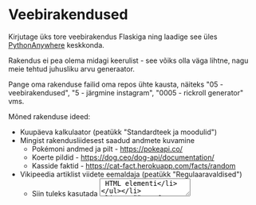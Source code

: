 # Veebirakendused 

Kirjutage üks tore veebirakendus Flaskiga ning laadige see üles [PythonAnywhere](https://www.pythonanywhere.com/) keskkonda. 

Rakendus ei pea olema midagi keerulist - see võiks olla väga lihtne, nagu meie tehtud juhusliku arvu generaator. 

Pange oma rakenduse failid oma repos ühte kausta, näiteks "05 - veebirakendused", "5 - järgmine instagram", "0005 - rickroll generator" vms.

Mõned rakenduse ideed: 
* Kuupäeva kalkulaator (peatükk "Standardteek ja moodulid")
* Mingist rakendusliidesest saadud andmete kuvamine
    * Pokémoni andmed ja pilt - https://pokeapi.co/
    * Koerte pildid - https://dog.ceo/dog-api/documentation/ 
    * Kasside faktid - https://cat-fact.herokuapp.com/facts/random  
* Vikipeedia artiklist viidete eemaldaja (peatükk "Regulaaravaldised")
    * Siin tuleks kasutada <textarea> HTML elementi 
* Anonüümne foorum
    * Sisestatud tekst lisatakse tekstifaili ja faili sisu kuvatakse veebilehel
    * Veel parem, kui kasutada andmebaasi
    * Siin tuleks kasutada POST-päringut
 
Materjalid: 
* https://courses.cs.ut.ee/2020/programmeerimine/fall/Main/Silmaring5
* https://flask.palletsprojects.com/en/2.0.x/tutorial/index.html
* https://pythonprogramminglanguage.com/python-flask-example/
* https://www.digitalocean.com/community/tutorials/how-to-make-a-web-application-using-flask-in-python-3
* https://pythonspot.com/flask-web-app-with-python/

Tunni lindistus on Stuudiumis.
